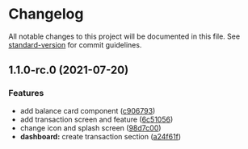 # Changelog

All notable changes to this project will be documented in this file. See [standard-version](https://github.com/conventional-changelog/standard-version) for commit guidelines.

## 1.1.0-rc.0 (2021-07-20)


### Features

* add balance card component ([c906793](https://github.com/lHersey/expenses/commit/c906793e0bf9ca392b70f4f96d17cb8e61027e54))
* add transaction screen and feature ([6c51056](https://github.com/lHersey/expenses/commit/6c5105687a8026b58e0d914c4df286d346a119d0))
* change icon and splash screen ([98d7c00](https://github.com/lHersey/expenses/commit/98d7c00309f8f37024d7082f59cc32be6af5a9ae))
* **dashboard:** create transaction section ([a24f61f](https://github.com/lHersey/expenses/commit/a24f61f1372ceb7095cdfef61c534ebb1ee60c7c))
